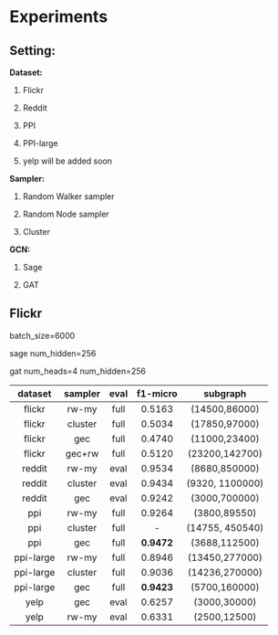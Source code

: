 # Experiments

## Setting:

**Dataset:**

1. Flickr

2. Reddit

3. PPI

4. PPI-large

5. yelp will be added soon

**Sampler:**

1. Random Walker sampler

2. Random Node sampler

3. Cluster

**GCN:**

1. Sage

2. GAT

## Flickr

batch_size=6000

sage num_hidden=256

gat num_heads=4 num_hidden=256


|  dataset  | sampler | eval |     f1-micro     |    subgraph     |
| :-------: | :-----: | :--: | :--------------: | :-------------: |
|  flickr   |  rw-my  | full |      0.5163      |  (14500,86000)  |
|  flickr   | cluster | full |      0.5034      |  (17850,97000)  |
|  flickr   |   gec   | full |      0.4740      |  (11000,23400)  |
|  flickr   | gec+rw  | full |      0.5120      |        (23200,142700)        |
|  reddit   |  rw-my  | eval |      0.9534      |  (8680,850000)  |
|  reddit   | cluster | eval |      0.9434      | (9320, 1100000) |
|  reddit   |   gec   | eval |      0.9242      |       (3000,700000)       |
|    ppi    |  rw-my  | full |  0.9264  |  (3800,89550)  |
|    ppi    | cluster | full |      -      | (14755, 450540) |
|    ppi    |   gec   | full | **0.9472** | (3688,112500) |
| ppi-large |  rw-my  | full |      0.8946      | (13450,277000)  |
| ppi-large | cluster | full |      0.9036      | (14236,270000)  |
| ppi-large |   gec   | full |    **0.9423**    |  (5700,160000)  |
| yelp | gec | eval | 0.6257 | (3000,30000) |
| yelp | rw-my | eval | 0.6331 | (2500,12500) |

